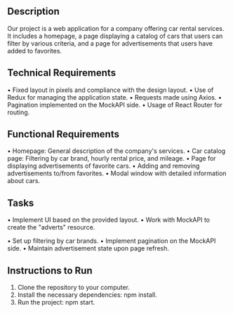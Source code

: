 ## Description
Our project is a web application for a company offering car rental services. It includes a homepage, a page displaying a catalog of cars that users can filter by various criteria, and a page for advertisements that users have added to favorites.
## Technical Requirements
•	Fixed layout in pixels and compliance with the design layout.
•	Use of Redux for managing the application state.
•	Requests made using Axios.
•	Pagination implemented on the MockAPI side.
•	Usage of React Router for routing.
## Functional Requirements
•	Homepage: General description of the company's services.
•	Car catalog page: Filtering by car brand, hourly rental price, and mileage.
•	Page for displaying advertisements of favorite cars.
•	Adding and removing advertisements to/from favorites.
•	Modal window with detailed information about cars.
## Tasks
•	Implement UI based on the provided layout.
•	Work with MockAPI to create the "adverts" resource.


•	Set up filtering by car brands.
•	Implement pagination on the MockAPI side.
•	Maintain advertisement state upon page refresh.
## Instructions to Run
1.	Clone the repository to your computer.
2.	Install the necessary dependencies: npm install.
3.	Run the project: npm start.
